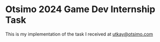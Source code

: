 #  Otsimo 2024 Game Dev Internship Task

This is my implementation of the task I received at utkay@otsimo.com

